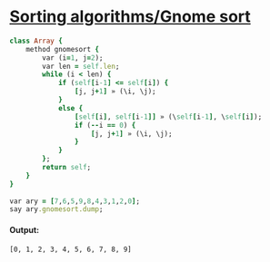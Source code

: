 [1]: http://rosettacode.org/wiki/Sorting_algorithms/Gnome_sort

# [Sorting algorithms/Gnome sort][1]

```ruby
class Array {
    method gnomesort {
        var (i=1, j=2);
        var len = self.len;
        while (i < len) {
            if (self[i-1] <= self[i]) {
                [j, j+1] » (\i, \j);
            }
            else {
                [self[i], self[i-1]] » (\self[i-1], \self[i]);
                if (--i == 0) {
                    [j, j+1] » (\i, \j);
                }
            }
        };
        return self;
    }
}
 
var ary = [7,6,5,9,8,4,3,1,2,0];
say ary.gnomesort.dump;
```

#### Output:
```
[0, 1, 2, 3, 4, 5, 6, 7, 8, 9]
```